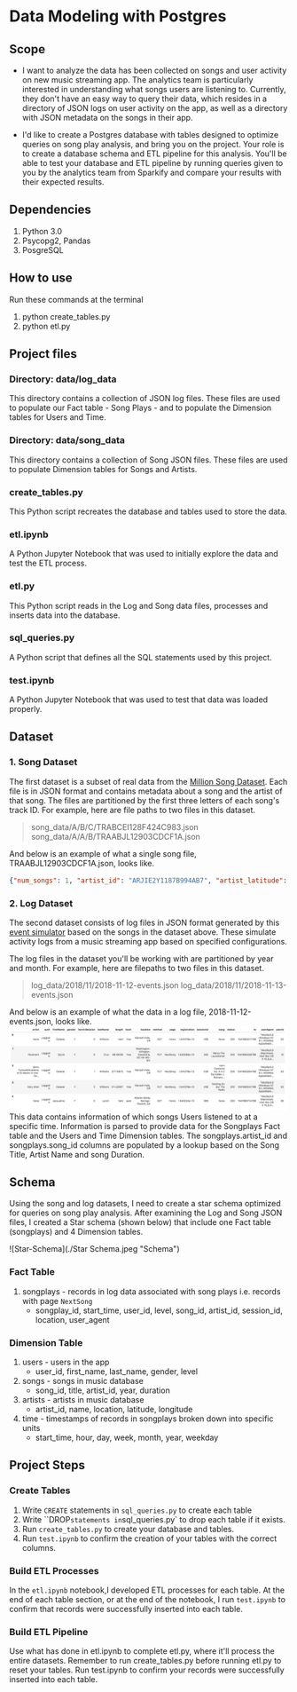 # Data Modeling with Postgres

## Scope

* I want to analyze the data has been collected on songs and user activity on new music streaming app. The analytics team is particularly interested in understanding what songs users are listening to. Currently, they don't have an easy way to query their data, which resides in a directory of JSON logs on user activity on the app, as well as a directory with JSON metadata on the songs in their app.

* I'd like to create a Postgres database with tables designed to optimize queries on song play analysis, and bring you on the project. Your role is to create a database schema and ETL pipeline for this analysis. You'll be able to test your database and ETL pipeline by running queries given to you by the analytics team from Sparkify and compare your results with their expected results.

## Dependencies

1. Python 3.0
2. Psycopg2, Pandas
3. PosgreSQL

## How to use

Run these commands at the terminal

1. python create_tables.py
2. python etl.py

## Project files

### Directory: data/log_data

This directory contains a collection of JSON log files. These files are used to populate our Fact table - Song Plays - and to populate the Dimension tables for Users and Time.

### Directory: data/song_data

This directory contains a collection of Song JSON files. These files are used to populate Dimension tables for Songs and Artists.

### create_tables.py

This Python script recreates the database and tables used to store the data.

### etl.ipynb

A Python Jupyter Notebook that was used to initially explore the data and test the ETL process.

### etl.py

This Python script reads in the Log and Song data files, processes and inserts data into the database.

### sql_queries.py

A Python script that defines all the SQL statements used by this project.

### test.ipynb

A Python Jupyter Notebook that was used to test that data was loaded properly.

## Dataset

### 1. Song Dataset

The first dataset is a subset of real data from the [Million Song Dataset](http://millionsongdataset.com/). Each file is in JSON format and contains metadata about a song and the artist of that song. The files are partitioned by the first three letters of each song's track ID. For example, here are file paths to two files in this dataset.

> song_data/A/B/C/TRABCEI128F424C983.json
> song_data/A/A/B/TRAABJL12903CDCF1A.json

And below is an example of what a single song file, TRAABJL12903CDCF1A.json, looks like.

```json
{"num_songs": 1, "artist_id": "ARJIE2Y1187B994AB7", "artist_latitude": null, "artist_longitude": null, "artist_location": "", "artist_name": "Line Renaud", "song_id": "SOUPIRU12A6D4FA1E1", "title": "Der Kleine Dompfaff", "duration": 152.92036, "year": 0}
```

### 2. Log Dataset

The second dataset consists of log files in JSON format generated by this [event simulator](https://github.com/Interana/eventsim) based on the songs in the dataset above. These simulate activity logs from a music streaming app based on specified configurations.

The log files in the dataset you'll be working with are partitioned by year and month. For example, here are filepaths to two files in this dataset.

> log_data/2018/11/2018-11-12-events.json
> log_data/2018/11/2018-11-13-events.json

And below is an example of what the data in a log file, 2018-11-12-events.json, looks like.
![Log-Data](./log-data.png "Log-Data")
This data contains information of which songs Users listened to at a specific time. Information is parsed to provide data for the Songplays Fact table and the Users and Time Dimension tables. The songplays.artist_id and songplays.song_id columns are populated by a lookup based on the Song Title, Artist Name and song Duration.

## Schema

Using the song and log datasets, I need to create a star schema optimized for queries on song play analysis.
After examining the Log and Song JSON files, I created a Star schema (shown below) that include one Fact table (songplays) and 4 Dimension tables.

![Star-Schema](./Star Schema.jpeg "Schema")

### Fact Table

1. songplays - records in log data associated with song plays i.e. records with page `NextSong`
    * songplay_id, start_time, user_id, level, song_id, artist_id, session_id, location, user_agent

### Dimension Table

1. users - users in the app
   * user_id, first_name, last_name, gender, level
2. songs - songs in music database
   * song_id, title, artist_id, year, duration
3. artists - artists in music database
   * artist_id, name, location, latitude, longitude
4. time - timestamps of records in songplays broken down into specific units
   * start_time, hour, day, week, month, year, weekday

## Project Steps

### Create Tables

1. Write `CREATE` statements in `sql_queries.py` to create each table
2. Write ``DROP` statements in `sql_queries.py` to drop each table if it exists.
3. Run `create_tables.py` to create your database and tables.
4. Run `test.ipynb` to confirm the creation of your tables with the correct columns.

### Build ETL Processes

In the `etl.ipynb` notebook,I developed ETL processes for each table. At the end of each table section, or at the end of the notebook, I run `test.ipynb` to confirm that records were successfully inserted into each table.

### Build ETL Pipeline

Use what has done in etl.ipynb to complete etl.py, where it'll process the entire datasets.
Remember to run create_tables.py before running etl.py to reset your tables. Run test.ipynb to confirm your records were successfully inserted into each table.
